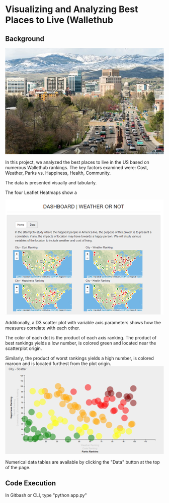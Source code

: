 # Visualizing and Analyzing Best Places to Live (Wallethub

## Background

![Boise](templates/Boise.jpg)

In this project, we analyzed the best places to live in the US based on numerous Wallethub rankings. The key factors examined were: Cost, Weather, Parks vs. Happiness, Health, Community.

The data is presented visually and tabularly.

The four Leaflet Heatmaps show a 

![Leaflet](templates/Leaflet.png)

Additionally, a D3 scatter plot with variable axis parameters shows how the measures correlate with each other.
 
The color of each dot is the product of each axis ranking. The product of best rankings yields a low number, is colored green and located near the scatterplot origin.

Similarly, the product of worst rankings yields a high number, is colored maroon and is located furthest from the plot origin.
![D3](templates/D3.png)

Numerical data tables are available by clicking the "Data" button at the top of the page.

## Code Execution
In Gitbash or CLI, type "python app.py"

